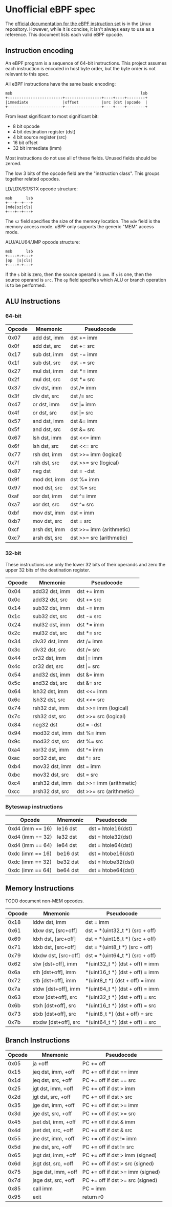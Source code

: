 # Unofficial eBPF spec

The [official documentation for the eBPF instruction set][1] is in the
Linux repository. However, while it is concise, it isn't always easy to
use as a reference. This document lists each valid eBPF opcode.

[1]: https://www.kernel.org/doc/Documentation/networking/filter.txt

## Instruction encoding

An eBPF program is a sequence of 64-bit instructions. This project assumes each
instruction is encoded in host byte order, but the byte order is not relevant
to this spec.

All eBPF instructions have the same basic encoding:

    msb                                                        lsb
    +------------------------+----------------+----+----+--------+
    |immediate               |offset          |src |dst |opcode  |
    +------------------------+----------------+----+----+--------+

From least significant to most significant bit:

 - 8 bit opcode
 - 4 bit destination register (dst)
 - 4 bit source register (src)
 - 16 bit offset
 - 32 bit immediate (imm)

Most instructions do not use all of these fields. Unused fields should be
zeroed.

The low 3 bits of the opcode field are the "instruction class".
This groups together related opcodes.

LD/LDX/ST/STX opcode structure:

    msb      lsb
    +---+--+---+
    |mde|sz|cls|
    +---+--+---+

The `sz` field specifies the size of the memory location. The `mde` field is
the memory access mode. uBPF only supports the generic "MEM" access mode.

ALU/ALU64/JMP opcode structure:

    msb      lsb
    +----+-+---+
    |op  |s|cls|
    +----+-+---+

If the `s` bit is zero, then the source operand is `imm`. If `s` is one, then
the source operand is `src`. The `op` field specifies which ALU or branch
operation is to be performed.

## ALU Instructions

### 64-bit

Opcode | Mnemonic      | Pseudocode
-------|---------------|-----------------------
0x07   | add dst, imm  | dst += imm
0x0f   | add dst, src  | dst += src
0x17   | sub dst, imm  | dst -= imm
0x1f   | sub dst, src  | dst -= src
0x27   | mul dst, imm  | dst *= imm
0x2f   | mul dst, src  | dst *= src
0x37   | div dst, imm  | dst /= imm
0x3f   | div dst, src  | dst /= src
0x47   | or dst, imm   | dst \|= imm
0x4f   | or dst, src   | dst \|= src
0x57   | and dst, imm  | dst &= imm
0x5f   | and dst, src  | dst &= src
0x67   | lsh dst, imm  | dst <<= imm
0x6f   | lsh dst, src  | dst <<= src
0x77   | rsh dst, imm  | dst >>= imm (logical)
0x7f   | rsh dst, src  | dst >>= src (logical)
0x87   | neg dst       | dst = -dst
0x9f   | mod dst, imm  | dst %= imm
0x97   | mod dst, src  | dst %= src
0xaf   | xor dst, imm  | dst ^= imm
0xa7   | xor dst, src  | dst ^= src
0xbf   | mov dst, imm  | dst = imm
0xb7   | mov dst, src  | dst = src
0xcf   | arsh dst, imm | dst >>= imm (arithmetic)
0xc7   | arsh dst, src | dst >>= src (arithmetic)

### 32-bit

These instructions use only the lower 32 bits of their operands and zero the
upper 32 bits of the destination register.

Opcode | Mnemonic        | Pseudocode
-------|-----------------|------------------------------
0x04   | add32 dst, imm  | dst += imm
0x0c   | add32 dst, src  | dst += src
0x14   | sub32 dst, imm  | dst -= imm
0x1c   | sub32 dst, src  | dst -= src
0x24   | mul32 dst, imm  | dst *= imm
0x2c   | mul32 dst, src  | dst *= src
0x34   | div32 dst, imm  | dst /= imm
0x3c   | div32 dst, src  | dst /= src
0x44   | or32 dst, imm   | dst \|= imm
0x4c   | or32 dst, src   | dst \|= src
0x54   | and32 dst, imm  | dst &= imm
0x5c   | and32 dst, src  | dst &= src
0x64   | lsh32 dst, imm  | dst <<= imm
0x6c   | lsh32 dst, src  | dst <<= src
0x74   | rsh32 dst, imm  | dst >>= imm (logical)
0x7c   | rsh32 dst, src  | dst >>= src (logical)
0x84   | neg32 dst       | dst = -dst
0x94   | mod32 dst, imm  | dst %= imm
0x9c   | mod32 dst, src  | dst %= src
0xa4   | xor32 dst, imm  | dst ^= imm
0xac   | xor32 dst, src  | dst ^= src
0xb4   | mov32 dst, imm  | dst = imm
0xbc   | mov32 dst, src  | dst = src
0xc4   | arsh32 dst, imm | dst >>= imm (arithmetic)
0xcc   | arsh32 dst, src | dst >>= src (arithmetic)

### Byteswap instructions

Opcode           | Mnemonic | Pseudocode
-----------------|----------|-------------------
0xd4 (imm == 16) | le16 dst | dst = htole16(dst)
0xd4 (imm == 32) | le32 dst | dst = htole32(dst)
0xd4 (imm == 64) | le64 dst | dst = htole64(dst)
0xdc (imm == 16) | be16 dst | dst = htobe16(dst)
0xdc (imm == 32) | be32 dst | dst = htobe32(dst)
0xdc (imm == 64) | be64 dst | dst = htobe64(dst)

## Memory Instructions

TODO document non-MEM opcodes.

Opcode | Mnemonic             | Pseudocode
-------|----------------------|--------------------------------
0x18   | lddw dst, imm        | dst = imm
0x61   | ldxw dst, [src+off]  | dst = *(uint32_t *) (src + off)
0x69   | ldxh dst, [src+off]  | dst = *(uint16_t *) (src + off)
0x71   | ldxb dst, [src+off]  | dst = *(uint8_t *) (src + off)
0x79   | ldxdw dst, [src+off] | dst = *(uint64_t *) (src + off)
0x62   | stw [dst+off], imm   | *(uint32_t *) (dst + off) = imm
0x6a   | sth [dst+off], imm   | *(uint16_t *) (dst + off) = imm
0x72   | stb [dst+off], imm   | *(uint8_t *) (dst + off) = imm
0x7a   | stdw [dst+off], imm  | *(uint64_t *) (dst + off) = imm
0x63   | stxw [dst+off], src  | *(uint32_t *) (dst + off) = src
0x6b   | stxh [dst+off], src  | *(uint16_t *) (dst + off) = src
0x73   | stxb [dst+off], src  | *(uint8_t *) (dst + off) = src
0x7b   | stxdw [dst+off], src | *(uint64_t *) (dst + off) = src

## Branch Instructions

Opcode | Mnemonic            | Pseudocode
-------|---------------------|------------------------
0x05   | ja +off             | PC += off
0x15   | jeq dst, imm, +off  | PC += off if dst == imm
0x1d   | jeq dst, src, +off  | PC += off if dst == src
0x25   | jgt dst, imm, +off  | PC += off if dst > imm
0x2d   | jgt dst, src, +off  | PC += off if dst > src
0x35   | jge dst, imm, +off  | PC += off if dst >= imm
0x3d   | jge dst, src, +off  | PC += off if dst >= src
0x45   | jset dst, imm, +off | PC += off if dst & imm
0x4d   | jset dst, src, +off | PC += off if dst & src
0x55   | jne dst, imm, +off  | PC += off if dst != imm
0x5d   | jne dst, src, +off  | PC += off if dst != src
0x65   | jsgt dst, imm, +off | PC += off if dst > imm (signed)
0x6d   | jsgt dst, src, +off | PC += off if dst > src (signed)
0x75   | jsge dst, imm, +off | PC += off if dst >= imm (signed)
0x7d   | jsge dst, src, +off | PC += off if dst >= src (signed)
0x85   | call imm            | PC = imm
0x95   | exit                | return r0
